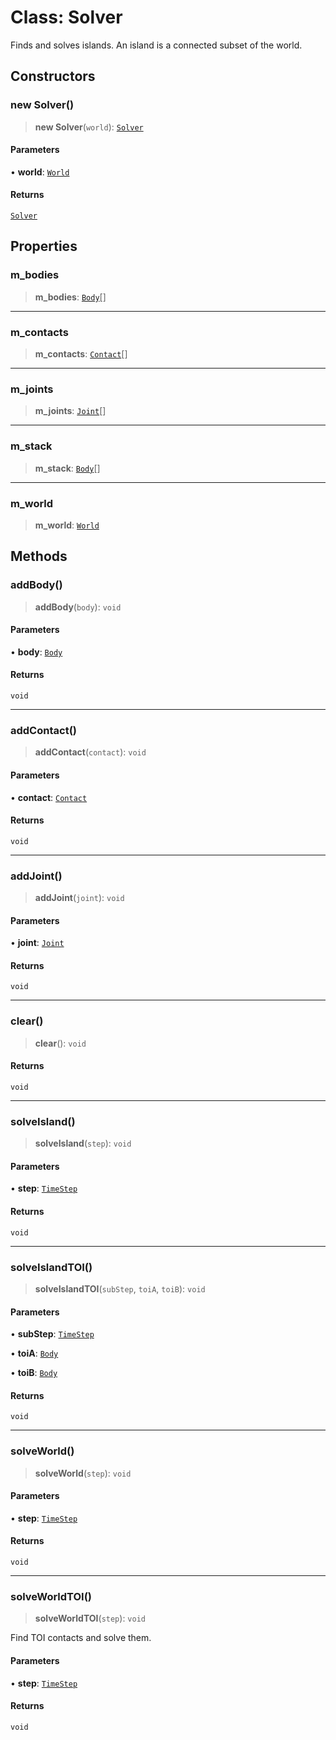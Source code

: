 # Class: Solver

Finds and solves islands. An island is a connected subset of the world.

## Constructors

### new Solver()

> **new Solver**(`world`): [`Solver`](/api/classes/Solver)

#### Parameters

• **world**: [`World`](/api/classes/World)

#### Returns

[`Solver`](/api/classes/Solver)

## Properties

### m\_bodies

> **m\_bodies**: [`Body`](/api/classes/Body)[]

***

### m\_contacts

> **m\_contacts**: [`Contact`](/api/classes/Contact)[]

***

### m\_joints

> **m\_joints**: [`Joint`](/api/classes/Joint)[]

***

### m\_stack

> **m\_stack**: [`Body`](/api/classes/Body)[]

***

### m\_world

> **m\_world**: [`World`](/api/classes/World)

## Methods

### addBody()

> **addBody**(`body`): `void`

#### Parameters

• **body**: [`Body`](/api/classes/Body)

#### Returns

`void`

***

### addContact()

> **addContact**(`contact`): `void`

#### Parameters

• **contact**: [`Contact`](/api/classes/Contact)

#### Returns

`void`

***

### addJoint()

> **addJoint**(`joint`): `void`

#### Parameters

• **joint**: [`Joint`](/api/classes/Joint)

#### Returns

`void`

***

### clear()

> **clear**(): `void`

#### Returns

`void`

***

### solveIsland()

> **solveIsland**(`step`): `void`

#### Parameters

• **step**: [`TimeStep`](/api/classes/TimeStep)

#### Returns

`void`

***

### solveIslandTOI()

> **solveIslandTOI**(`subStep`, `toiA`, `toiB`): `void`

#### Parameters

• **subStep**: [`TimeStep`](/api/classes/TimeStep)

• **toiA**: [`Body`](/api/classes/Body)

• **toiB**: [`Body`](/api/classes/Body)

#### Returns

`void`

***

### solveWorld()

> **solveWorld**(`step`): `void`

#### Parameters

• **step**: [`TimeStep`](/api/classes/TimeStep)

#### Returns

`void`

***

### solveWorldTOI()

> **solveWorldTOI**(`step`): `void`

Find TOI contacts and solve them.

#### Parameters

• **step**: [`TimeStep`](/api/classes/TimeStep)

#### Returns

`void`
